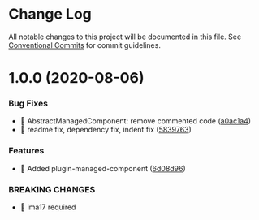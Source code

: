 # Change Log

All notable changes to this project will be documented in this file.
See [Conventional Commits](https://conventionalcommits.org) for commit guidelines.

# 1.0.0 (2020-08-06)


### Bug Fixes

* 🐛 AbstractManagedComponent: remove commented code ([a0ac1a4](https://github.com/seznam/IMA.js-plugins/commit/a0ac1a4f14409504f423554eae13650ddf138b35))
* 🐛 readme fix, dependency fix, indent fix ([5839763](https://github.com/seznam/IMA.js-plugins/commit/5839763ff01cc3d6d558803270ef120015fbc9a9))


### Features

* 🎸 Added plugin-managed-component ([6d08d96](https://github.com/seznam/IMA.js-plugins/commit/6d08d96e890538e78c876498ffeab00e5dc8864d))


### BREAKING CHANGES

* 🧨 ima17 required
